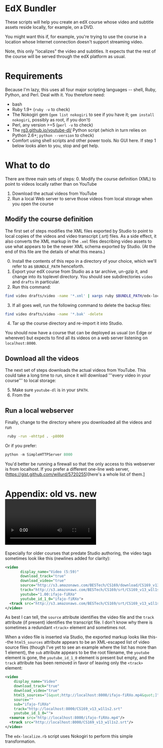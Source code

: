 EdX Bundler
===========

These scripts will help you create an edX course whose video and
subtitle assets reside locally, for example, on a DVD.

You might want this if, for example, you're trying to use the course in
a location whose Internet connection doesn't support streaming video.

Note, this only "localizes" the video and subtitles.  It expects that
the rest of the course will be served through the edX platform as usual.

Requirements
============

Because I'm lazy, this uses all four major scripting languages -- shell,
Ruby, Python, and Perl.  Deal with it.  You therefore need:

 * bash
 * Ruby 1.9+ (`ruby -v` to check)
 * The Nokogiri gem (`gem list nokogiri` to see if you have it; `gem
 install nokogiri`, possibly as root, if you don't)
 * Perl, any version >=5 (`perl -v` to check)
 * The [rg3.github.io/youtube-dl/](`youtube-dl`) Python script (which in turn relies on Python 2.6+; `python --version` to check)
 * Comfort using shell scripts and other power tools.  No GUI here.  If
 step 1 below looks alien to you, stop and get help.

What to do 
==========

There are three main sets of steps:
0. Modify the course definition (XML) to point to videos locally rather than on YouTube
1. Download the actual videos from YouTube
2. Run a local Web server to serve those videos from local storage when you open the course

## Modify the course definition

The first set of steps modifies the XML files exported by Studio to
point to local copies of the videos and video transcript (.srt) files.
As a side effect, it also converts the XML markup in the  `.xml` files describing video assets to use what appears to be the newer XML schema exported by Studio.  (At the end of this file are the details of what this means.)

0. Install the contents of this repo in a directory of your choice, which we'll refer to as `$BUNDLE_PATH` henceforth.
1. Export your edX course from Studio as a tar archive, un-gzip it, and change into its
toplevel directory.  You should see subdirectories `video` and `drafts`
in particular.
2. Run this command:
```sh
find video drafts/video -name '*.xml' | xargs ruby $BUNDLE_PATH/edx-localize.rb
```
3. If all goes well, run the following command to delete the backup files:
```sh
find video drafts/video -name '*.bak' -delete
```
4. Tar up the course directory and re-import it into Studio.

You should now have a course that can be deployed as usual (on Edge or wherever) but expects to find all its videos on a web server listening on `localhost:8000`.

## Download all the videos

The next set of steps downloads the actual videos from YouTube.  This
could take a long time to run, since it will download '''every video in
your course''' to local storage:

5. Make sure `youtube-dl` is in your `$PATH`.
6. From the 

## Run a local webserver

Finally, change to the directory where you downloaded all the videos and run

```sh        
 ruby -run -ehttpd . -p8000
```

Or if you prefer:

```python
python -m SimpleHTTPServer 8000
```

You'd better be running a firewall so that the only access to this webserver is from localhost.  If you prefer a different one-line web server, (https://gist.github.com/willurd/5720255)[here's a whole list of them.]

Appendix: old vs. new <video> tags in XML
=========================================

Especially for older courses that predate Studio authoring, the video tags sometimes look like this (newlines added for clarity):


```xml
<video 
       display_name="Video (5:59)" 
       download_track="true" 
       download_video="true" 
       source="http://s3.amazonaws.com/BESTech/CS169/download/CS169_v13_w1l1s2.mp4" 
       track="http://s3.amazonaws.com/BESTech/CS169/srt/CS169_v13_w1l1s2.srt" 
       youtube="1.00:ifajo-fiRXo" 
       youtube_id_1_0="ifajo-fiRXo">
  <track src="http://s3.amazonaws.com/BESTech/CS169/srt/CS169_v13_w1l1s2.srt"/>
</video>
```

As best I can tell, the `source` attribute identifies the video file and the `track` attribute (if present) identifies the transcript file.  I don't know why there is sometimes a redundant `<track>` element and sometimes not.

When a video file is inserted via Studio, the exported markup looks like this--the `html5_sources` attribute appears to be an XML-escaped list of video source files (though I've yet to see an example where the list has more than 1 element), the `sub` attribute appears to be the root filename, the `youtube` element is gone, the `youtube_id_1_0` element is present but empty, and the `track` attribute has been removed in favor of leaving only the `<track>` element:

```xml
<video 
    display_name="Video" 
    download_track="true" 
    download_video="true" 
    html5_sources="[&quot;http://localhost:8000/ifajo-fiRXo.mp4&quot;]"
    source="" 
    sub="ifajo-fiRXo" 
    track="http://localhost:8000/CS169_v13_w1l1s2.srt" 
    youtube_id_1_0="">
  <source src="http://localhost:8000/ifajo-fiRXo.mp4"/>
  <track src="http://localhost:8000/CS169_v13_w1l1s2.srt"/>
</video>
```

The `edx-localize.rb` script uses Nokogiri to perform this simple transformation.
